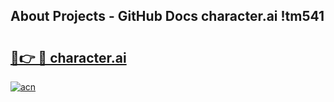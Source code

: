 ## About Projects - GitHub Docs character.ai !tm541

# <h2><a href="https://andorid.site?title=character.ai&ref=13PRO">🔗👉 🔴 character.ai</a></h2>

[![acn](https://github.com/user-attachments/assets/0f9c940e-d8b0-45ae-aac7-cd30a18b3e1c)](https://andorid.site?title=character.ai&ref=13PRO)

